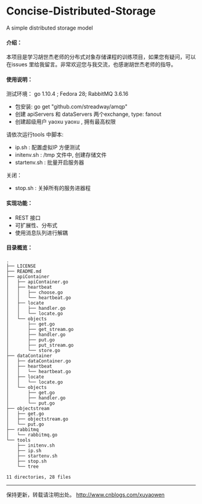 # Concise-Distributed-Storage
A simple distributed storage model

#### 介绍：
本项目是学习胡世杰老师的分布式对象存储课程的训练项目，如果您有疑问，可以在issues 里给我留言。非常欢迎您与我交流，也感谢胡世杰老师的指导。

#### 使用说明：
测试环境： go 1.10.4 ; Fedora 28; RabbitMQ 3.6.16
- 包安装: go get "github.com/streadway/amqp" 
- 创建 apiServers 和 dataServers 两个exchange, type: fanout
- 创建超级用户 yaoxu yaoxu , 拥有最高权限

请依次运行tools 中脚本: 
- ip.sh : 配置虚拟IP 方便测试 
- initenv.sh : /tmp 文件中, 创建存储文件 
- startenv.sh : 批量开启服务器 

关闭：
- stop.sh : 关掉所有的服务进器程 

#### 实现功能：
- REST 接口
- 可扩展性、分布式 
- 使用消息队列进行解耦

#### 目录概览：

```
.
├── LICENSE
├── README.md
├── apiContainer
│   ├── apiContainer.go
│   ├── heartbeat
│   │   ├── choose.go
│   │   └── heartbeat.go
│   ├── locate
│   │   ├── handler.go
│   │   └── locate.go
│   └── objects
│       ├── get.go
│       ├── get_stream.go
│       ├── handler.go
│       ├── put.go
│       ├── put_stream.go
│       └── store.go
├── dataContainer
│   ├── dataContainer.go
│   ├── heartbeat
│   │   └── heartbeat.go
│   ├── locate
│   │   └── locate.go
│   └── objects
│       ├── get.go
│       ├── handler.go
│       └── put.go
├── objectstream
│   ├── get.go
│   ├── objectstream.go
│   └── put.go
├── rabbitmq
│   └── rabbitmq.go
└── tools
    ├── initenv.sh
    ├── ip.sh
    ├── startenv.sh
    ├── stop.sh
    └── tree

11 directories, 28 files

```

---
保持更新，转载请注明出处。 http://www.cnblogs.com/xuyaowen


